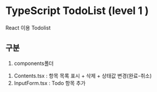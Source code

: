 # TypeScript TodoList (level 1 )

React 이용 Todolist

## 구분

1. components폴더

1) Contents.tsx : 항목 목록 표시 + 삭제 + 상태값 변경(완료-취소)
2) InputForm.tsx : Todo 항목 추가
